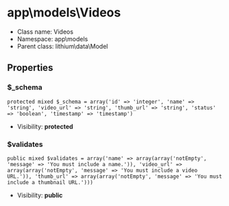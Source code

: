 app\models\Videos
===============






* Class name: Videos
* Namespace: app\models
* Parent class: lithium\data\Model





Properties
----------


### $_schema

    protected mixed $_schema = array('id' => 'integer', 'name' => 'string', 'video_url' => 'string', 'thumb_url' => 'string', 'status' => 'boolean', 'timestamp' => 'timestamp')





* Visibility: **protected**


### $validates

    public mixed $validates = array('name' => array(array('notEmpty', 'message' => 'You must include a name.')), 'video_url' => array(array('notEmpty', 'message' => 'You must include a video URL.')), 'thumb_url' => array(array('notEmpty', 'message' => 'You must include a thumbnail URL.')))





* Visibility: **public**



